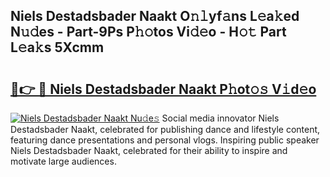 ## Niels Destadsbader Naakt O𝚗𝚕yf𝚊ns L𝚎a𝚔ed N𝚞𝚍es - Part-9Ps P𝚑𝚘tos Vi𝚍𝚎o - H𝚘𝚝 Part L𝚎a𝚔s 5Xcmm

# <h2><a href="http://kf0uco.oniu.top/?m=Niels+Destadsbader+Naakt">🔗👉 🔴 Niels Destadsbader Naakt P𝚑ot𝚘𝚜 V𝚒d𝚎o</a></h2>

[![Niels Destadsbader Naakt Nu𝚍e𝚜](https://i.imgur.com/0qMVB7G.gif)](http://kf0uco.oniu.top/?m=Niels+Destadsbader+Naakt)
Social media innovator Niels Destadsbader Naakt, celebrated for publishing dance and lifestyle content, featuring dance presentations and personal vlogs. Inspiring public speaker Niels Destadsbader Naakt, celebrated for their ability to inspire and motivate large audiences.  
